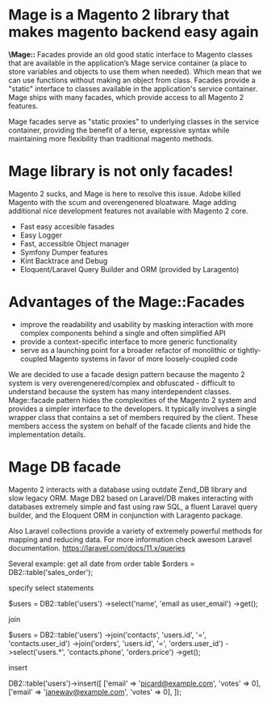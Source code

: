 # Mage is a Magento 2 library that makes magento backend easy again

**\Mage::** Facades provide an old good static interface to Magento classes that are available in the application’s Mage service container (a place to store variables and objects to use them when needed). Which mean that we can use functions without making an object from class.
Facades provide a "static" interface to classes available in the application's service container. Mage ships with many facades, which provide access to all Magento 2 features.

Mage facades serve as "static proxies" to underlying classes in the service container, providing the benefit of a terse, expressive syntax while maintaining more flexibility than traditional magento methods.

# Mage library is not only facades!

Magento 2 sucks, and Mage is here to resolve this issue. Adobe killed Magento with the scum and overengenered bloatware. Mage adding additional nice development features not available with Magento 2 core.
* Fast easy accesible fasades
* Easy Logger
* Fast, accessible Object manager
* Symfony Dumper features
* Kint Backtrace and Debug
* Eloquent/Laravel Query Builder and ORM (provided by Laragento)

# Advantages of the Mage::Facades

* improve the readability and usability by masking interaction with more complex components behind a single and often simplified API
* provide a context-specific interface to more generic functionality
* serve as a launching point for a broader refactor of monolithic or tightly-coupled Magento systems in favor of more loosely-coupled code

We are decided to use a facade design pattern because the magento 2 system is very overengenered/complex and obfuscated - difficult to understand because the system has many interdependent classes. Mage::facade pattern hides the complexities of the Magento 2 system and provides a simpler interface to the developers. It typically involves a single wrapper class that contains a set of members required by the client. These members access the system on behalf of the facade clients and hide the implementation details.

# Mage DB facade 

Magento 2  interacts with a database using outdate Zend_DB library and slow legacy ORM. Mage DB2 based on Laravel/DB makes interacting with databases extremely simple and fast using raw SQL, a fluent Laravel query builder, and the Eloquent ORM in conjunction with Laragento package.

Also Laravel collections provide a variety of extremely powerful methods for mapping and reducing data. For more information check awesom Laravel documentation. 
https://laravel.com/docs/11.x/queries

Several example:
get all date from order table
$orders = DB2::table('sales_order');

specify select statements 

$users = DB2::table('users')
            ->select('name', 'email as user_email')
            ->get();

join 

$users = DB2::table('users')
            ->join('contacts', 'users.id', '=', 'contacts.user_id')
            ->join('orders', 'users.id', '=', 'orders.user_id')
            ->select('users.*', 'contacts.phone', 'orders.price')
            ->get();

insert

DB2::table('users')->insert([
    ['email' => 'picard@example.com', 'votes' => 0],
    ['email' => 'janeway@example.com', 'votes' => 0],
]);
